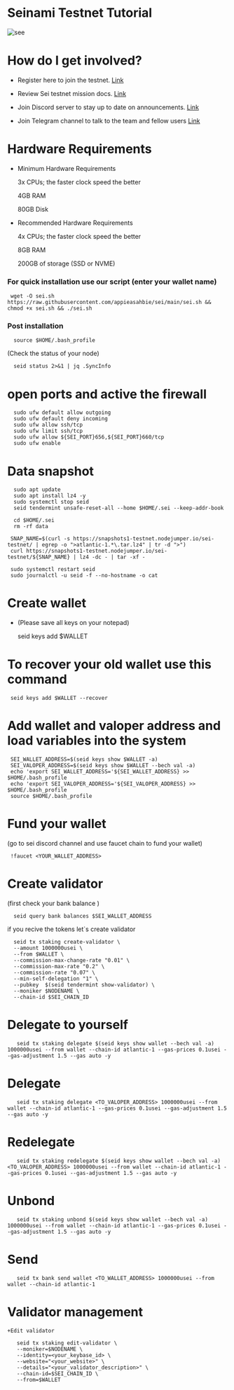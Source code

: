 # Seinami Testnet Tutorial

![see](https://user-images.githubusercontent.com/108979536/196041590-623aece2-4d67-46e9-a113-7c7286eadc13.jpeg)


# How do I get involved?

  + Register here to join the testnet.  [Link](https://docs.google.com/forms/d/e/1FAIpQLSfD-FWT3VrxtYAAmUiwwX5Zbw3mzkZoT6pV0ZAXYqu1yUNtEw/viewform)

  + Review Sei testnet mission docs.    [Link](https://3pgv.notion.site/Sei-Network-Incentivized-Testnet-Seinami-1f3de71c76c24d4f862af936f0a5fe04)
  
  + Join Discord server to stay up to date on announcements.   [Link](https://discord.gg/T34hks4Y)

  + Join Telegram channel to talk to the team and fellow users [Link](https://t.me/seinetwork)
  
  
 # Hardware Requirements

  + Minimum Hardware Requirements
  
       3x CPUs; the faster clock speed the better
       
       4GB RAM
       
       80GB Disk
       
  + Recommended Hardware Requirements
  
       4x CPUs; the faster clock speed the better
       
       8GB RAM
       
       200GB of storage (SSD or NVME)
       
 ### For quick installation use our script (enter your wallet name)      
 
 
     wget -O sei.sh https://raw.githubusercontent.com/appieasahbie/sei/main/sei.sh && chmod +x sei.sh && ./sei.sh

 ### Post installation

      source $HOME/.bash_profile
      
(Check the status of your node)

      seid status 2>&1 | jq .SyncInfo

# open ports and active the firewall

      sudo ufw default allow outgoing
      sudo ufw default deny incoming
      sudo ufw allow ssh/tcp
      sudo ufw limit ssh/tcp
      sudo ufw allow ${SEI_PORT}656,${SEI_PORT}660/tcp
      sudo ufw enable

# Data snapshot

      sudo apt update
      sudo apt install lz4 -y
      sudo systemctl stop seid
      seid tendermint unsafe-reset-all --home $HOME/.sei --keep-addr-book

      cd $HOME/.sei
      rm -rf data

     SNAP_NAME=$(curl -s https://snapshots1-testnet.nodejumper.io/sei-testnet/ | egrep -o ">atlantic-1.*\.tar.lz4" | tr -d ">")
     curl https://snapshots1-testnet.nodejumper.io/sei-testnet/${SNAP_NAME} | lz4 -dc - | tar -xf -

     sudo systemctl restart seid
     sudo journalctl -u seid -f --no-hostname -o cat
     
     
# Create wallet
 + (Please save all keys on your notepad)
 
     seid keys add $WALLET
     
# To recover your old wallet use this command

     seid keys add $WALLET --recover


# Add wallet and valoper address and load variables into the system

     SEI_WALLET_ADDRESS=$(seid keys show $WALLET -a)
     SEI_VALOPER_ADDRESS=$(seid keys show $WALLET --bech val -a)
     echo 'export SEI_WALLET_ADDRESS='${SEI_WALLET_ADDRESS} >> $HOME/.bash_profile
     echo 'export SEI_VALOPER_ADDRESS='${SEI_VALOPER_ADDRESS} >> $HOME/.bash_profile
     source $HOME/.bash_profile
     
# Fund your wallet
  (go to sei discord channel and use faucet chain to fund your wallet)
    
     !faucet <YOUR_WALLET_ADDRESS>
     
     
# Create validator
   (first check your bank balance )
    
      seid query bank balances $SEI_WALLET_ADDRESS
      
   if you recive the tokens let`s create validator
   
      seid tx staking create-validator \
      --amount 1000000usei \
      --from $WALLET \
      --commission-max-change-rate "0.01" \
      --commission-max-rate "0.2" \
      --commission-rate "0.07" \
      --min-self-delegation "1" \
      --pubkey  $(seid tendermint show-validator) \
      --moniker $NODENAME \
      --chain-id $SEI_CHAIN_ID
      
      
 # Delegate to yourself

       seid tx staking delegate $(seid keys show wallet --bech val -a) 1000000usei --from wallet --chain-id atlantic-1 --gas-prices 0.1usei --gas-adjustment 1.5 --gas auto -y

 # Delegate

       seid tx staking delegate <TO_VALOPER_ADDRESS> 1000000usei --from wallet --chain-id atlantic-1 --gas-prices 0.1usei --gas-adjustment 1.5 --gas auto -y

 # Redelegate

       seid tx staking redelegate $(seid keys show wallet --bech val -a) <TO_VALOPER_ADDRESS> 1000000usei --from wallet --chain-id atlantic-1 --gas-prices 0.1usei --gas-adjustment 1.5 --gas auto -y

 # Unbond

       seid tx staking unbond $(seid keys show wallet --bech val -a) 1000000usei --from wallet --chain-id atlantic-1 --gas-prices 0.1usei --gas-adjustment 1.5 --gas auto -y

 # Send

       seid tx bank send wallet <TO_WALLET_ADDRESS> 1000000usei --from wallet --chain-id atlantic-1   
       
 #  Validator management
    +Edit validator

       seid tx staking edit-validator \
       --moniker=$NODENAME \
       --identity=<your_keybase_id> \
       --website="<your_website>" \
       --details="<your_validator_description>" \
       --chain-id=$SEI_CHAIN_ID \
       --from=$WALLET


     
   
